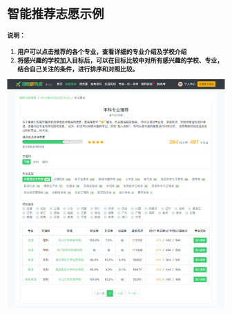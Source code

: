 # 智能推荐志愿示例

#### 说明：

1. **用户可以点击推荐的各个专业，查看详细的专业介绍及学校介绍**
2. **将感兴趣的学校加入目标后，可以在目标比较中对所有感兴趣的学校、专业，结合自己关注的条件，进行排序和对照比较。**

![](../.gitbook/assets/11.png)

#### 

#### 




